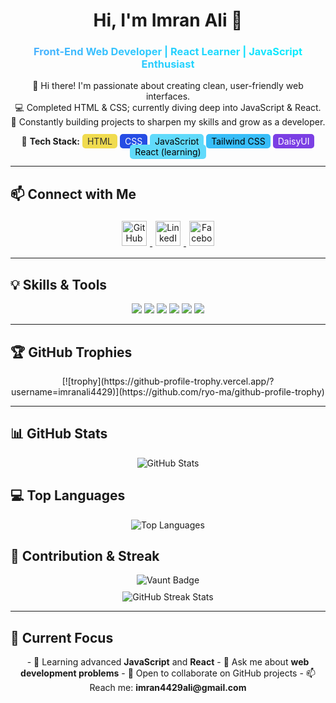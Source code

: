  <h1 align="center">Hi, I'm Imran Ali 👋</h1>
<h3 align="center" style="background: linear-gradient(90deg, #4facfe, #00f2fe); -webkit-background-clip: text; color: transparent;">Front-End Web Developer | React Learner | JavaScript Enthusiast</h3>

<p align="center">
  👋 Hi there! I'm passionate about creating clean, user-friendly web interfaces.<br>
  💻 Completed HTML & CSS; currently diving deep into JavaScript & React.<br>
  🚀 Constantly building projects to sharpen my skills and grow as a developer.
</p>

<p align="center">
  🔧 <strong>Tech Stack:</strong> 
  <span style="background: #f0db4f; color: #323330; padding: 3px 8px; border-radius: 5px;">HTML</span> 
  <span style="background: #264de4; color: #fff; padding: 3px 8px; border-radius: 5px;">CSS</span> 
  <span style="background: #61dafb; color: #000; padding: 3px 8px; border-radius: 5px;">JavaScript</span> 
  <span style="background: #38bdf8; color: #000; padding: 3px 8px; border-radius: 5px;">Tailwind CSS</span> 
  <span style="background: #7b3fe4; color: #fff; padding: 3px 8px; border-radius: 5px;">DaisyUI</span> 
  <span style="background: #61dafb; color: #000; padding: 3px 8px; border-radius: 5px;">React (learning)</span>
</p>

---

## 📫 Connect with Me
<p align="center">
  <a href="https://github.com/imranali4429" target="_blank">
    <img src="https://cdn.jsdelivr.net/npm/simple-icons@3.0.1/icons/github.svg" alt="GitHub" height="40" style="margin: 5px;" />
  </a>
  <a href="https://www.linkedin.com/in/imran-ali-rony-003768324/" target="_blank">
    <img src="https://cdn.jsdelivr.net/npm/simple-icons@3.0.1/icons/linkedin.svg" alt="LinkedIn" height="40" style="margin: 5px;" />
  </a>
  <a href="https://www.facebook.com/imranali.rony/" target="_blank">
    <img src="https://cdn.jsdelivr.net/npm/simple-icons@3.0.1/icons/facebook.svg" alt="Facebook" height="40" style="margin: 5px;" />
  </a>
</p>

---

## 💡 Skills & Tools
<p align="center">
  <img src="https://img.shields.io/badge/HTML-E34F26?style=for-the-badge&logo=html5&logoColor=white" />
  <img src="https://img.shields.io/badge/CSS-1572B6?style=for-the-badge&logo=css3&logoColor=white" />
  <img src="https://img.shields.io/badge/JavaScript-F7DF1E?style=for-the-badge&logo=javascript&logoColor=black" />
  <img src="https://img.shields.io/badge/TailwindCSS-38BDF8?style=for-the-badge&logo=tailwind-css&logoColor=white" />
  <img src="https://img.shields.io/badge/DaisyUI-7B3FE4?style=for-the-badge&logoColor=white" />
  <img src="https://img.shields.io/badge/React-61DAFB?style=for-the-badge&logo=react&logoColor=black" />
</p>

---

## 🏆 GitHub Trophies
<p align="center">
  [![trophy](https://github-profile-trophy.vercel.app/?username=imranali4429)](https://github.com/ryo-ma/github-profile-trophy)
</p>

---

## 📊 GitHub Stats
<p align="center">
  <img src="https://github-readme-stats.vercel.app/api?username=imranali4429&show_icons=true&count_private=true&theme=radical" alt="GitHub Stats">
</p>

## 💻 Top Languages
<p align="center">
  <img src="https://github-readme-stats.vercel.app/api/top-langs/?username=imranali4429&layout=compact&theme=radical" alt="Top Languages">
</p>

## 🏅 Contribution & Streak
<p align="center">
  <img src="https://api.vaunt.dev/v1/github/entities/imranali4429/contributions?format=svg&private=true" alt="Vaunt Badge" style="margin-bottom: 10px;"><br>
  <img src="https://streak-stats.demolab.com/?user=imranali4429&theme=radical&hide_border=true" alt="GitHub Streak Stats">
</p>

---

## 🔭 Current Focus
<p align="center">
- 🌱 Learning advanced <strong>JavaScript</strong> and <strong>React</strong>  
- 💬 Ask me about <strong>web development problems</strong>  
- 👯 Open to collaborate on GitHub projects  
- 📫 Reach me: <strong>imran4429ali@gmail.com</strong>
</p>
